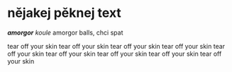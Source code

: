 # nějakej pěknej text
***amorgor***
*koule* amorgor balls, chci spat

tear off your skin tear off your skin tear off your skin tear off your skin tear off your skin tear off your skin tear off your skin tear off your skin tear off your skin 
